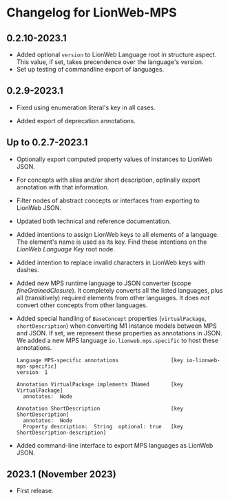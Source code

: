 # Changelog for LionWeb-MPS

## 0.2.10-2023.1

* Added optional `version` to LionWeb Language root in structure aspect.
  This value, if set, takes precendence over the language's version.
* Set up testing of commandline export of languages.

## 0.2.9-2023.1

* Fixed using enumeration literal's key in all cases.

* Added export of deprecation annotations.

## Up to 0.2.7-2023.1

* Optionally export computed property values of instances to LionWeb JSON.

* For concepts with alias and/or short description, optinally export annotation with that information.  

* Filter nodes of abstract concepts or interfaces from exporting to LionWeb JSON. 

* Updated both technical and reference documentation.

* Added intentions to assign LionWeb keys to all elements of a language.
  The element's name is used as its key.
  Find these intentions on the _LionWeb Language Key_ root node.

* Added intention to replace invalid characters in LionWeb keys with dashes.

* Added new MPS runtime language to JSON converter (scope _fineGrainedClosure_).
  It completely converts all the listed languages, plus all (transitively) required elements from other languages.
  It does _not_ convert other concepts from other languages.

* Added special handling of `BaseConcept` properties (`virtualPackage`, `shortDescription`) when converting M1 instance models between MPS and JSON.
  If set, we represent these properties as annotations in JSON.
  We added a new MPS language `io.lionweb.mps.specific` to host these annotations.
  ```
  Language MPS-specific annotations                 [key io-lionweb-mps-specific]
  version  1

  Annotation VirtualPackage implements INamed       [key VirtualPackage]
    annotates:  Node

  Annotation ShortDescription                       [key ShortDescription]
    annotates:  Node
    Property description:  String  optional: true   [key ShortDescription-description]
  ```
* Added command-line interface to export MPS languages as LionWeb JSON.  

## 2023.1 (November 2023)

* First release.